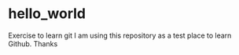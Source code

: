 # hello_world
Exercise to learn git
I am using this repository as a test place to learn Github.
Thanks 

